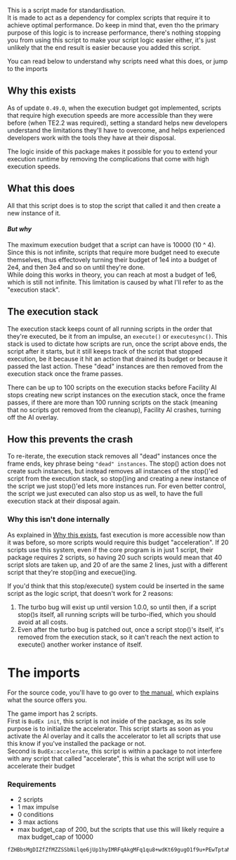 This is a script made for standardisation.<br>
It is made to act as a dependency for complex scripts that require it to achieve optimal performance. Do keep in mind that, even tho the primary purpose of this logic is to increase performance, there's nothing stopping you from using this script to make your script logic easier either, it's just unlikely that the end result is easier because you added this script.

You can read below to understand why scripts need what this does, or jump to the imports

## Why this exists

As of update `0.49.0`, when the execution budget got implemented, scripts that require high execution speeds are more accessible than they were before (when TE2.2 was required), setting a standard helps new developers understand the limitations they'll have to overcome, and helps experienced developers work with the tools they have at their disposal.

The logic inside of this package makes it possible for you to extend your execution runtime by removing the complications that come with high execution speeds.

## What this does

All that this script does is to stop the script that called it and then create a new instance of it.

#### ***But why***

The maximum execution budget that a script can have is 10000 (10 ^ 4).<br>
Since this is not infinite, scripts that require more budget need to execute themselves, thus effectovely turning their budget of 1e4 into a budget of 2e4, and then 3e4 and so on until they're done.<br>
While doing this works in theory, you can reach at most a budget of 1e6, which is still not infinite. This limitation is caused by what I'll refer to as the "execution stack".

## The execution stack

The execution stack keeps count of all running scripts in the order that they're executed, be it from an impulse, an `execute()` or `executesync()`. This stack is used to dictate how scripts are run, once the script above ends, the script after it starts, but it still keeps track of the script that stopped execution, be it because it hit an action that drained its budget or because it passed the last action. These "dead" instances are then removed from the execution stack once the frame passes.

There can be up to 100 scripts on the execution stacks before Facility AI stops creating new script instances on the execution stack, once the frame passes, if there are more than 100 running scripts on the stack (meaning that no scripts got removed from the cleanup), Facility AI crashes, turning off the AI overlay.

## How this prevents the crash

To re-iterate, the execution stack removes all "dead" instances once the frame ends, key phrase being `"dead" instances`. The stop() action does not create such instances, but instead removes all instances of the stop()'ed script from the execution stack, so stop()ing and creating a new instance of the script we just stop()'ed lets more instances run. For even better control, the script we just executed can also stop us as well, to have the full execution stack at their disposal again.

### Why this isn't done internally

As explained in [Why this exists](#why-this-exists), fast execution is more accessible now than it was before, so more scripts would require this budget "acceleration". If 20 scripts use this system, even if the core program is in just 1 script, their package requires 2 scripts, so having 20 such scripts would mean that 40 script slots are taken up, and 20 of are the same 2 lines, just with a different script that they're stop()ing and execue()ing.

If you'd think that this stop/execute() system could be inserted in the same script as the logic script, that doesn't work for 2 reasons:
1. The turbo bug will exist up until version 1.0.0, so until then, if a script stop()s itself, all running scripts will be turbo-ified, which you should avoid at all costs.
2. Even after the turbo bug is patched out, once a script stop()'s itself, it's removed from the execution stack, so it can't reach the next action to execute() another worker instance of itself.

# The imports

For the source code, you'll have to go over to [the manual](./MANUAL.md), which explains what the source offers you.

The game import has 2 scripts.<br>
First is `BudEx init`, this script is not inside of the package, as its sole purpose is to initialize the accelerator. This script starts as soon as you activate the AI overlay and it calls the accelerator to let all scripts that use this know if you've installed the package or not.<br>
Second is `BudEx:accelerate`, this script is within a package to not interfere with any script that called "accelerate", this is what the script will use to accelerate their budget

### Requirements

- 2 scripts
- 1 max impulse
- 0 conditions
- 3 max actions
- max budget_cap of 200, but the scripts that use this will likely require a max budget_cap of 10000

```
fZHBbsMgDIZfZfMZZSSbNilqe6jUp1hyIMRFqAkgMFq1qu8+wdKt69gugO1f9u+PEwTptaMA7esJhCRtTXpDFzmvazXZQUxVIK+NqgJSN0hrAglDScCfsuxxFfQ7rvlmG8fdsQokCEtC/rJ6SMoNMOj2Cg16LatA1uUqflqp9OziFDCJUvpLiEeUkbCo7RlIa0Z98d8zWEpLZMSM0IKQEif0glJ7J+RBqJTOxoHBEEeFBG3DOYMYcLvE5COe2S9AHC/elCWr9zdLNzJf/Pasa2lnJ7wO1ixsS0sVETb362L++U0cMLo/oZX+jee12ysm/2OEZcY3ztzgThtNP3BekaxLJPvzBw==
```
